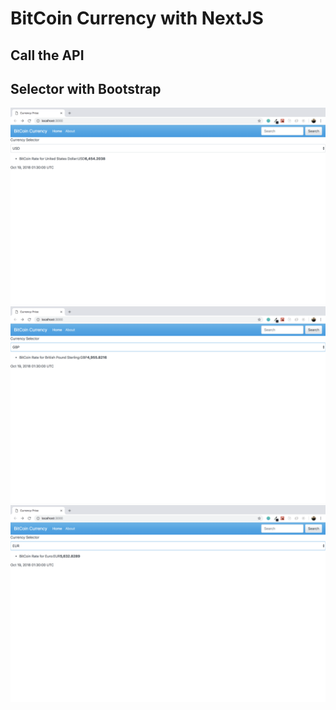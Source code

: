 # BitCoin Currency with NextJS

## Call the API

## Selector with Bootstrap

![Recipe Search ScreenShot](/assets/USD.png?raw=true "Optional Title")
![Recipe Search ScreenShot](/assets/GBP.png?raw=true "Optional Title")
![Recipe Search ScreenShot](/assets/EUR.png?raw=true "Optional Title")